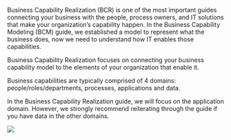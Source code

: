 Business Capability Realization (BCR) is one of the most important guides connecting your business with the people, process owners, and IT solutions that make your organization’s capability happen. In the Business Capability Modeling (BCM) guide, we established a model to represent what the business does, now we need to understand how IT enables those capabilities.

Business Capability Realization focuses on connecting your business capability model to the elements of your organization that enable it.

Business capabilities are typically comprised of 4 domains: people/roles/departments, processes, applications and data.

In the Business Capability Realization guide, we will focus on the application domain. However, we strongly recommend reiterating through the guide if you have data in the other domains.

![](Pasted%20image%2020231003134443.png)